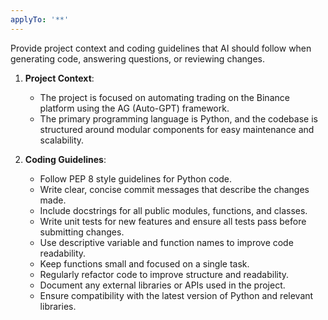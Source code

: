 ```yaml
---
applyTo: '**'
---
```

Provide project context and coding guidelines that AI should follow when generating code, answering questions, or reviewing changes.

1. **Project Context**:
   - The project is focused on automating trading on the Binance platform using the AG (Auto-GPT) framework.
   - The primary programming language is Python, and the codebase is structured around modular components for easy maintenance and scalability.

2. **Coding Guidelines**:
   - Follow PEP 8 style guidelines for Python code.
   - Write clear, concise commit messages that describe the changes made.
   - Include docstrings for all public modules, functions, and classes.
   - Write unit tests for new features and ensure all tests pass before submitting changes.
   - Use descriptive variable and function names to improve code readability.
   - Keep functions small and focused on a single task.
   - Regularly refactor code to improve structure and readability.
   - Document any external libraries or APIs used in the project.
   - Ensure compatibility with the latest version of Python and relevant libraries.